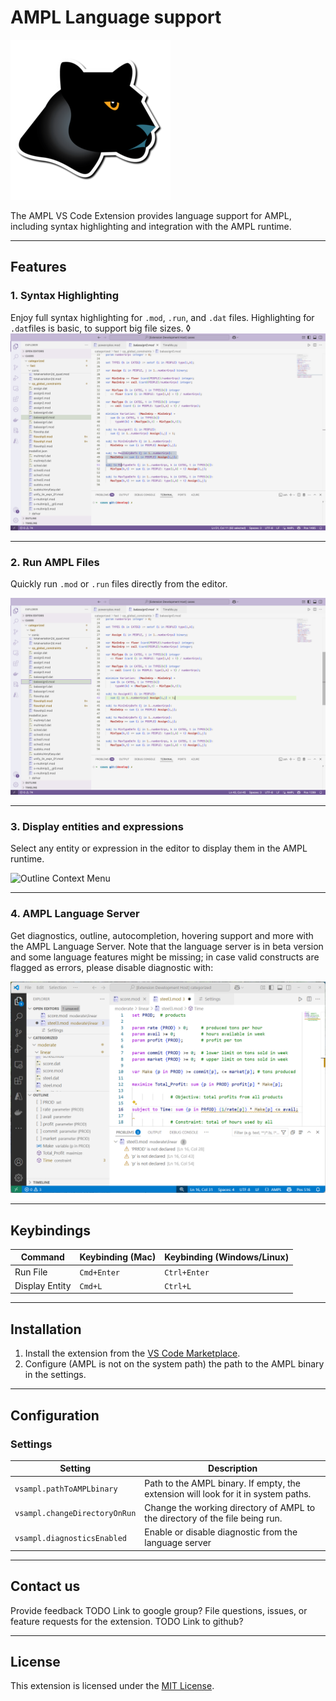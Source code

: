 # AMPL Language support

![AMPL Logo](resources/logo.png)

The AMPL VS Code Extension provides language support for AMPL, including syntax highlighting and integration with the AMPL runtime. 

---

## Features

### 1. Syntax Highlighting
Enjoy full syntax highlighting for `.mod`, `.run`, and `.dat` files. Highlighting for `.dat`files is basic, to support big file sizes. 
◊
![Syntax Highlighting](resources/syntax-highlight.png)

---

### 2. Run AMPL Files
Quickly run `.mod` or `.run` files directly from the editor.

![Run Files](resources/run-file.png)

---

### 3. Display entities and expressions
Select any entity or expression in the editor to display them in the AMPL runtime.

![Outline Context Menu](resources/outline-context-menu.png)

---

### 4. AMPL Language Server
Get diagnostics, outline, autocompletion, hovering support and more with the AMPL Language Server. 
Note that the language server is in beta version and some language features might be missing; in case 
valid constructs are flagged as errors, please disable diagnostic with:

![Diagnostics](resources/diagnostics.png)

---

## Keybindings

| Command               | Keybinding (Mac) | Keybinding (Windows/Linux) |
|-----------------------|------------------|----------------------------|
| Run File              | `Cmd+Enter`     | `Ctrl+Enter`               |
| Display Entity        | `Cmd+L`         | `Ctrl+L`                   |

---

## Installation

1. Install the extension from the [VS Code Marketplace](https://marketplace.visualstudio.com/).
2. Configure (AMPL is not on the system path) the path to the AMPL binary in the settings.

---

## Configuration

### Settings

| Setting                          | Description                                                                 |
|----------------------------------|-----------------------------------------------------------------------------|
| `vsampl.pathToAMPLbinary`        | Path to the AMPL binary. If empty, the extension will look for it in system paths. |
| `vsampl.changeDirectoryOnRun`    | Change the working directory of AMPL to the directory of the file being run. |
| `vsampl.diagnosticsEnabled`      | Enable or disable diagnostic from the language server                       |

---


## Contact us

Provide feedback TODO Link to google group?
File questions, issues, or feature requests for the extension. TODO Link to github?

---

## License
This extension is licensed under the [MIT License](https://github.com/ampl/ampl-plugin-official/blob/main/LICENSE).
